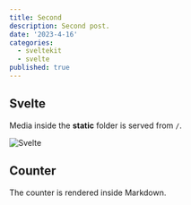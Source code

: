 ```yaml
---
title: Second
description: Second post.
date: '2023-4-16'
categories:
  - sveltekit
  - svelte
published: true
---
```


## Svelte

Media inside the **static** folder is served from `/`.

![Svelte](../favicon.png)

<script lang="ts">
  import Counter from './counter.svelte'
</script>

## Counter

The counter is rendered inside Markdown.

<Counter />
